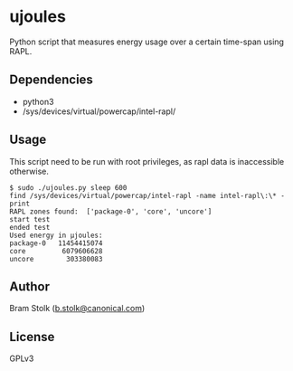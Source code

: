 # ujoules
Python script that measures energy usage over a certain time-span using RAPL.

## Dependencies

 * python3
 * /sys/devices/virtual/powercap/intel-rapl/

## Usage

This script need to be run with root privileges, as rapl data is inaccessible otherwise.

```
$ sudo ./ujoules.py sleep 600
find /sys/devices/virtual/powercap/intel-rapl -name intel-rapl\:\* -print
RAPL zones found:  ['package-0', 'core', 'uncore']
start test
ended test
Used energy in μjoules:
package-0   11454415074
core         6079606628
uncore        303380083
```

## Author

Bram Stolk (b.stolk@canonical.com)

## License

GPLv3

